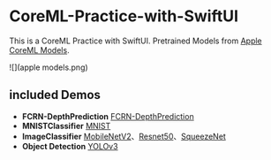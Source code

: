 # CoreML-Practice-with-SwiftUI

This is a CoreML Practice with SwiftUI. Pretrained Models from [Apple CoreML Models](https://developer.apple.com/machine-learning/models/). 

![](apple models.png)

## included Demos

* **FCRN-DepthPrediction** [FCRN-DepthPrediction](https://github.com/iro-cp/FCRN-DepthPrediction)
* **MNISTClassifier** [MNIST](http://yann.lecun.com/exdb/mnist/)
* **ImageClassifier** [MobileNetV2](https://github.com/tensorflow/models/tree/master/research/slim/nets/mobilenet)、[Resnet50](https://github.com/fchollet/deep-learning-models/blob/master/resnet50.py)、[SqueezeNet](https://github.com/DeepScale/SqueezeNet)
* **Object Detection** [YOLOv3](https://github.com/pjreddie/darknet)

